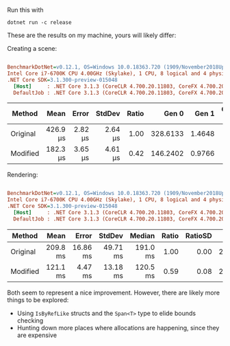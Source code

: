 Run this with

```
dotnet run -c release
```

These are the results on my machine, yours will likely differ:

Creating a scene:

``` ini

BenchmarkDotNet=v0.12.1, OS=Windows 10.0.18363.720 (1909/November2018Update/19H2)
Intel Core i7-6700K CPU 4.00GHz (Skylake), 1 CPU, 8 logical and 4 physical cores
.NET Core SDK=3.1.300-preview-015048
  [Host]     : .NET Core 3.1.3 (CoreCLR 4.700.20.11803, CoreFX 4.700.20.12001), X64 RyuJIT DEBUG
  DefaultJob : .NET Core 3.1.3 (CoreCLR 4.700.20.11803, CoreFX 4.700.20.12001), X64 RyuJIT


```
|   Method |     Mean |   Error |  StdDev | Ratio |    Gen 0 |  Gen 1 | Gen 2 | Allocated |
|--------- |---------:|--------:|--------:|------:|---------:|-------:|------:|----------:|
| Original | 426.9 μs | 2.82 μs | 2.64 μs |  1.00 | 328.6133 | 1.4648 |     - | 1333.7 KB |
| Modified | 182.3 μs | 3.65 μs | 4.61 μs |  0.42 | 146.2402 | 0.9766 |     - | 558.21 KB |

Rendering:

``` ini

BenchmarkDotNet=v0.12.1, OS=Windows 10.0.18363.720 (1909/November2018Update/19H2)
Intel Core i7-6700K CPU 4.00GHz (Skylake), 1 CPU, 8 logical and 4 physical cores
.NET Core SDK=3.1.300-preview-015048
  [Host]     : .NET Core 3.1.3 (CoreCLR 4.700.20.11803, CoreFX 4.700.20.12001), X64 RyuJIT DEBUG
  DefaultJob : .NET Core 3.1.3 (CoreCLR 4.700.20.11803, CoreFX 4.700.20.12001), X64 RyuJIT


```
|   Method |     Mean |    Error |   StdDev |   Median | Ratio | RatioSD |       Gen 0 |      Gen 1 |    Gen 2 | Allocated |
|--------- |---------:|---------:|---------:|---------:|------:|--------:|------------:|-----------:|---------:|----------:|
| Original | 209.8 ms | 16.86 ms | 49.71 ms | 191.0 ms |  1.00 |    0.00 | 275250.0000 | 46000.0000 | 750.0000 | 1095.8 MB |
| Modified | 121.1 ms |  4.47 ms | 13.18 ms | 120.5 ms |  0.59 |    0.08 | 217200.0000 |   200.0000 | 200.0000 | 865.71 MB |

Both seem to represent a nice improvement. However, there are likely more things to be explored:

* Using `IsByRefLike` structs and the `Span<T>` type to elide bounds checking
* Hunting down more places where allocations are happening, since they are expensive